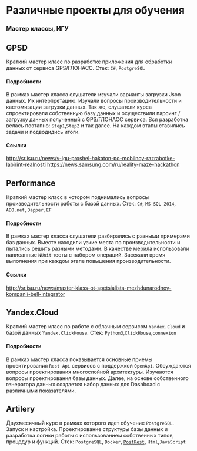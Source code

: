 # Различные проекты для обучения
### Мастер классы, ИГУ

## GPSD
Краткий мастер класс по разработке приложения для обработки данных от сервиса  GPS/ГЛОНАСС.
Стек: `C#`, `PostgreSQL`

#### Подробности
В рамках мастер класса слушатели изучали варианты загрузки Json данных. Их интерпретацию. Изучали вопросы производительности и кастомизации загрузки данных.
Так же, слушатели курса спроектировали собственную базу данных и осуществили парсинг / загрузку данных полученный с GPS/ГЛОНАСС сервиса.
Вся разработка велась поэтапно: `Step1`,`Step2` и так далее. На каждом этапы ставились задачи и подводидись итоги.

#### Ссылки
http://sr.isu.ru/news/v-igu-proshel-hakaton-po-mobilnoy-razrabotke-labirint-realnosti
https://news.samsung.com/ru/reality-maze-hackathon


## Performance
Краткий мастер класс в котором поднимались вопросы производительности работы с базой данных.
Стек: `C#`, `MS SQL 2014`, `ADO.net`, `Dapper`, `EF`

#### Подробности
В рамках мастер класса слушатели разбирались с разными примерами баз данных. Вместе находили узкие места по производительности и пытались решить разными методами.
В качестве мерила использовали написанные `NUnit` тесты с набором операций. Засекали время выполнения при каждом этапе повышения производительности.

#### Ссылки
http://sr.isu.ru/news/master-klass-ot-spetsialista-mezhdunarodnoy-kompanii-bell-integrator


## Yandex.Cloud
Краткий мастер класс по работе с облачным сервисом `Yandex.Cloud` и базой данных `Yandex.ClickHouse`. 
Стек: `Python3`,`ClickHouse`,`connexion`

#### Подробности
В рамках мастер класса показывается основные приемы проектирования `Rest Api` сервисов с поддержкой `OpenApi`. Обсуждаются вопросы проектирования многослойной архитектуры. Изучаются вопросы проектирования базы данных.
Далее, на основе собственного генератора данных создается набор данных для Dashboad с различными показателями. 

## Artilery
Двухмесячный курс в рамках которого идет обучение `PostgreSQL`. Запуск и настройка. Проектирование структуры базы данных и разработка логики работы с использованием собственных типов, процедур и функций.
Стек: `PostgreSQL`, `Docker`, [`PostRest`](https://docs.postgrest.org/en/v12/), `Html`,`JavaScript`

